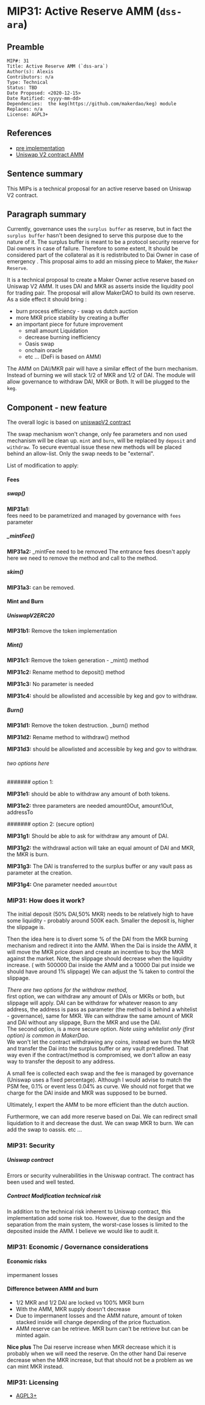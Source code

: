 # MIP31: Active Reserve AMM (`dss-ara`)

## Preamble

```
MIP#: 31
Title: Active Reserve AMM (`dss-ara`)
Author(s): Alexis
Contributors: n/a
Type: Technical
Status: TBD
Date Proposed: <2020-12-15>
Date Ratified: <yyyy-mm-dd>
Dependencies:  the keg(https://github.com/makerdao/keg) module
Replaces: n/a
License: AGPL3+
```

## References

* [pre implementation](https://github.com/alexisgayte/dss-ara/)
* [Uniswap V2 contract AMM](https://github.com/Uniswap/uniswap-v2-core/blob/master/contracts/UniswapV2Pair.sol)

## Sentence summary

This MIPs is a technical proposal for an active reserve based on Uniswap V2 contract.

## Paragraph summary

Currently, governance uses the `surplus buffer` as reserve, but in fact the `surplus buffer` hasn't been designed to serve this purpose due to the nature of it. 
The surplus buffer is meant to be a protocol security reserve for Dai owners in case of failure. Therefore to some extent, It should be considered part of the collateral as it is redistributed to Dai Owner in case of emergency .
This proposal aims to add an missing piece to Maker, the `Maker Reserve`.

It is a technical proposal to create a Maker Owner active reserve based on Uniswap V2 AMM. It uses DAI and MKR 
as asserts inside the liquidity pool for trading pair. The proposal will allow MakerDAO to build its own reserve.
As a side effect it should bring :
 - burn process efficiency - swap vs dutch auction
 - more MKR price stability by creating a buffer
 - an important piece for future improvement 
   - small amount Liquidation
   - decrease burning inefficiency
   - Oasis swap
   - onchain oracle
   - etc ... (DeFi is based on AMM) 

The AMM on DAI/MKR pair will have a similar effect of the burn mechanism. Instead of burning we will stack 1/2 of MKR and 1/2 of DAI. The module will allow governance to withdraw DAI, MKR or Both. It will be plugged to the `keg`.

 
## Component - new feature

The overall logic is based on [uniswapV2 contract](https://github.com/Uniswap/uniswap-v2-core/blob/master/contracts/UniswapV2Pair.sol)

The swap mechanism won't change, only fee parameters and non used mechanism will be clean up.
`mint` and `burn`, will be replaced by `deposit` and `withdraw`. 
To secure eventual issue these new methods will be placed behind an allow-list. Only the swap needs to be "external".

List of modification to apply:

#### Fees

##### *swap()*  
 **MIP31a1:**  
fees need to be parametrized and managed by governance with `fees` parameter

##### *_mintFee()* 
 **MIP31a2:** _mintFee need to be removed
The entrance fees doesn't apply here we need to remove the method and call to the method. 

##### *skim()*  
 **MIP31a3:** can be removed.

#### Mint and Burn

##### *UniswapV2ERC20*  
**MIP31b1:** Remove the token implementation

##### *Mint()* 
 **MIP31c1:** Remove the token generation - _mint() method

**MIP31c2:** Rename method to deposit() method

**MIP31c3:** No parameter is needed

**MIP31c4:** should be allowlisted and accessible by keg and gov to withdraw.

##### *Burn()*  
**MIP31d1:** Remove the token destruction. _burn() method

**MIP31d2:** Rename method to withdraw() method

**MIP31d3:** should be allowlisted and accessible by keg and gov to withdraw.

###### two options here  
####### option 1:

**MIP31e1:** should be able to withdraw any amount of both tokens.

**MIP31e2:** three parameters are needed amount0Out, amount1Out, addressTo

####### option 2: (secure option)

**MIP31g1:** Should be able to ask for withdraw any amount of DAI.

**MIP31g2:** the withdrawal action will take an equal amount of DAI and MKR, the MKR is burn.

**MIP31g3:** The DAI is transferred to the surplus buffer or any vault pass as parameter at the creation.

**MIP31g4:** One parameter needed `amountOut`


### MIP31: How does it work?

The initial deposit (50% DAI,50% MKR) needs to be relatively high to have some liquidity - probably around 500K each. 
Smaller the deposit is, higher the slippage is.

Then the idea here is to divert some % of the DAI from the MKR burning mechanism and redirect it into the AMM. 
When the Dai is inside the AMM, it will move the MKR price down and create an incentive to buy the MKR against the market. 
Note, the slippage should decrease when the liquidity increase. ( with 500000 Dai inside the AMM and a 10000 Dai put inside we should have around 1% slippage)
We can adjust the % taken to control the slippage.

*There are two options for the withdraw method,*  
first option, we can withdraw any amount of DAIs or MKRs or both, but slippage will apply.
DAI can be withdraw for whatever reason to any address, the address is pass as parameter (the method is behind a whitelist - governance), same for MKR.
We can withdraw the same amount of MKR and DAI without any slippage, Burn the MKR and use the DAI.  
The second option, is a more secure option. *Note using whitelist only (first option) is common in MakerDao.*  
We won't let the contract withdrawing any coins, instead we burn the MKR and transfer the Dai into the surplus buffer or any vault predefined.
That way even if the contract/method is compromised, we don't allow an easy way to transfer the deposit to any address.

A small fee is collected each swap and the fee is managed by governance (Uniswap uses a fixed percentage). 
Although I would advise to match the PSM fee, 0.1% or event less 0.04% as curve. We should not forget that we charge 
for the DAI inside and MKR was supposed to be burned.

Ultimately, I expert the AMM to be more efficient than the dutch auction.

Furthermore, 
we can add more reserve based on Dai. We can redirect small liquidation to it and decrease the dust. We can swap MKR to burn.
We can add the swap to oassis. etc ... 


### MIP31: Security

##### Uniswap contract

Errors or security vulnerabilities in the Uniswap contract. The contract has been used and well tested.

##### Contract Modification technical risk

In addition to the technical risk inherent to Uniswap contract, this implementation add some risk too. 
However, due to the design and the separation from the main system, the worst-case losses is limited to the deposited inside the AMM.
I believe we would like to audit it.

### MIP31: Economic / Governance considerations

#### Economic risks

impermanent losses

#### Difference between AMM and burn

- 1/2 MKR and 1/2 DAI are locked vs 100% MKR burn
- With the AMM, MKR supply doesn't decrease 
- Due to impermanent losses and the AMM nature, amount of token stacked inside will change depending of the price fluctuation.
- AMM reserve can be retrieve. MKR burn can't be retrieve but can be minted again.

**Nice plus** The Dai reserve increase when MKR decrease which it is probably when we will need the reserve.
On the other hand Dai reserve decrease when the MKR increase, but that should not be a problem as we can mint MKR instead.

### MIP31: Licensing
   - [AGPL3+](https://www.gnu.org/licenses/agpl-3.0.en.html)
